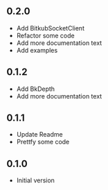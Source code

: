 ## 0.2.0
- Add BitkubSocketClient
- Refactor some code
- Add more documentation text
- Add examples

## 0.1.2

- Add BkDepth
- Add more documentation text

## 0.1.1

- Update Readme
- Prettfy some code

## 0.1.0

- Initial version
